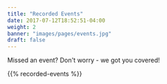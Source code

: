 ```yaml
---
title: "Recorded Events"
date: 2017-07-12T18:52:51-04:00
weight: 2
banner: "images/pages/events.jpg"
draft: false
---
```


Missed an event? Don't worry - we got you covered!

{{% recorded-events %}}
